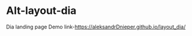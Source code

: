 Alt-layout-dia
==============
Dia landing page Demo link-https://aleksandrDnieper.github.io/layout_dia/


